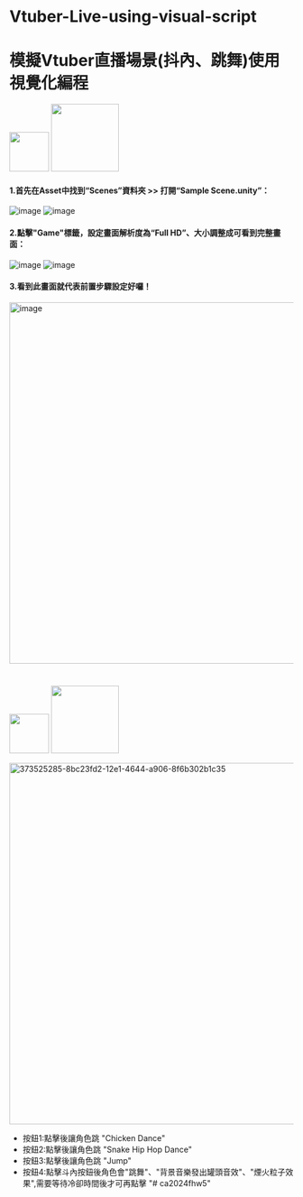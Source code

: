 # Vtuber-Live-using-visual-script


# 模擬Vtuber直播場景(抖內、跳舞)使用視覺化編程

<img src="https://www.svgrepo.com/show/530504/set-up.svg" width="70px" /> <img src="https://memes.tw/user-text-tmp/1728269831888.png" width="120px" />

#### 1.首先在Asset中找到“Scenes”資料夾 >> 打開“Sample Scene.unity”：

![image](https://github.com/user-attachments/assets/9505f11c-04e6-4ced-9f0b-514885da689e)
![image](https://github.com/user-attachments/assets/a64d9fda-ff81-4ed9-bd4c-a90260a0b063)


#### 2.點擊"Game"標籤，設定畫面解析度為“Full HD”、大小調整成可看到完整畫面：

![image](https://github.com/user-attachments/assets/49b3ad84-75a4-4ba4-9f13-8cee81a34ff5)
![image](https://github.com/user-attachments/assets/e7a2a6f6-da44-46b2-a5d1-3239b4fa56f4)

#### 3.看到此畫面就代表前置步驟設定好囉！

<img width="641" alt="image" src="https://github.com/user-attachments/assets/8bc23fd2-12e1-4644-a906-8f6b302b1c35">

#
<img src="https://www.svgrepo.com/show/425254/balls-basketball.svg" width="70px" /> <img src="https://memes.tw/user-text-tmp/1728269999898.png" width="120px" />

<img width="641" alt="373525285-8bc23fd2-12e1-4644-a906-8f6b302b1c35" src="https://github.com/user-attachments/assets/764d9c6a-38a5-47ff-a7ce-4e0e61ffad12">

* 按鈕1:點擊後讓角色跳 "Chicken Dance"
* 按鈕2:點擊後讓角色跳 "Snake Hip Hop Dance"
* 按鈕3:點擊後讓角色跳 "Jump"
* 按鈕4:點擊斗內按鈕後角色會"跳舞"、"背景音樂發出罐頭音效"、"煙火粒子效果",需要等待冷卻時間後才可再點擊
"# ca2024fhw5" 
